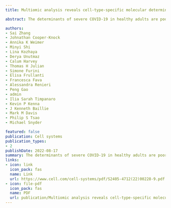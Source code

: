 ```yaml
---
title: Multiomic analysis reveals cell-type-specific molecular determinants of COVID-19 severity

abstract: The determinants of severe COVID-19 in healthy adults are poorly understood, which limits the opportunity for early intervention. We present a multiomic analysis using machine learning to characterize the genomic basis of COVID-19 severity. We use single-cell multiome profiling of human lungs to link genetic signals to cell-type-specific functions. We discover >1,000 risk genes across 19 cell types, which account for 77% of the SNP-based heritability for severe disease. Genetic risk is particularly focused within natural killer (NK) cells and T cells, placing the dysfunction of these cells upstream of severe disease. Mendelian randomization and single-cell profiling of human NK cells support the role of NK cells and further localize genetic risk to CD56bright NK cells, which are key cytokine producers during the innate immune response. Rare variant analysis confirms the enrichment of severe-disease-associated …

authors:
- Sai Zhang
- Johnathan Cooper-Knock
- Annika K Weimer
- Minyi Shi
- Lina Kozhaya
- Derya Unutmaz
- Calum Harvey
- Thomas H Julian
- Simone Furini
- Elisa Frullanti
- Francesca Fava
- Alessandra Renieri
- Peng Gao
- admin
- Ilia Sarah Timpanaro
- Kevin P Kenna
- J Kenneth Baillie
- Mark M Davis
- Philip S Tsao
- Michael Snyder

featured: false
publication: Cell systems
publication_types:
- 2
publishDate: 2022-08-17
summary: The determinants of severe COVID-19 in healthy adults are poorly understood, which limits the opportunity for early intervention. We present a multiomic analysis using machine learning to characterize the genomic basis of COVID-19 severity. We use single-cell multiome profiling of human lungs to link genetic signals to cell-type-specific functions. We discover >1,000 risk genes across 19 cell types, which account for 77% of the SNP-based heritability for severe disease. Genetic risk is particularly focused within natural killer (NK) cells and T cells, placing the dysfunction of these cells upstream of severe disease. Mendelian randomization and single-cell profiling of human NK cells support the role of NK cells and further localize genetic risk to CD56bright NK cells, which are key cytokine producers during the innate immune response. Rare variant analysis confirms the enrichment of severe-disease-associated …
links:
- icon: link
  icon_pack: fas
  name: Link
  url: https://www.cell.com/cell-systems/pdf/S2405-4712(22)00228-9.pdf
- icon: file-pdf
  icon_pack: fas
  name: PDF
  url: publication/Multiomic analysis reveals cell-type-specific molecular determinants of COVID-19 severity.pdf
---
```

